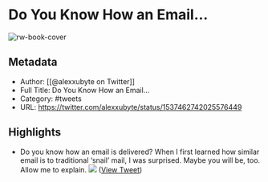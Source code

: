 # Do You Know How an Email...

![rw-book-cover](https://pbs.twimg.com/profile_images/1524184008635998209/vOSCJXuk.jpg)

## Metadata
- Author: [[@alexxubyte on Twitter]]
- Full Title: Do You Know How an Email...
- Category: #tweets
- URL: https://twitter.com/alexxubyte/status/1537462742025576449

## Highlights
- Do you know how an email is delivered?
  When I first learned how similar email is to traditional ‘snail’ mail, I was surprised. Maybe you will be, too. Allow me to explain. 
  ![](https://pbs.twimg.com/media/FVYqNuwVUAAFXFn.jpg) ([View Tweet](https://twitter.com/alexxubyte/status/1537462742025576449))
